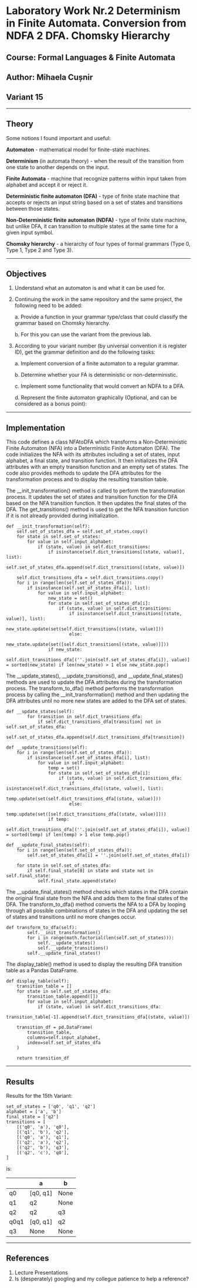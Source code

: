 # Laboratory Work Nr.2 Determinism in Finite Automata. Conversion from NDFA 2 DFA. Chomsky Hierarchy
## Course: Formal Languages & Finite Automata
## Author: Mihaela Cușnir
## Variant 15
****
## Theory
Some notions I found important and useful: <br>

**Automaton** - mathematical model for finite-state machines.
<br>

**Determinism** (in automata theory) - when the result of the transition from one state to another depends on the input. 
<br>

**Finite Automata** - machine that recognize patterns within input taken from alphabet and accept it or reject it.
<br>

**Deterministic finite automaton (DFA)** - type of finite state machine that accepts or rejects an input string based on a set of states and transitions between those states.
<br>

**Non-Deterministic finite automaton (NDFA)** - type of finite state machine, but unlike DFA, it can transition to multiple states at the same time for a given input symbol.
<br>

**Chomsky hierarchy** - a hierarchy of four types of formal grammars (Type 0, Type 1, Type 2 and Type 3).
****
## Objectives

1. Understand what an automaton is and what it can be used for.

2. Continuing the work in the same repository and the same project, the following need to be added:

    a. Provide a function in your grammar type/class that could classify the grammar based on Chomsky hierarchy.
    
    b. For this you can use the variant from the previous lab.

3. According to your variant number (by universal convention it is register ID), get the grammar definition and do the following tasks:

    a. Implement conversion of a finite automaton to a regular grammar.
    
    b. Determine whether your FA is deterministic or non-deterministic.

    c. Implement some functionality that would convert an NDFA to a DFA.

    d. Represent the finite automaton graphically (Optional, and can be considered as a bonus point):
****
## Implementation
This code defines a class NFAtoDFA which transforms a Non-Deterministic Finite Automaton (NFA) into a Deterministic Finite Automaton (DFA). The code initializes the NFA with its attributes including a set of states, input alphabet, a final state, and transition function. It then initializes the DFA attributes with an empty transition function and an empty set of states. The code also provides methods to update the DFA attributes for the transformation process and to display the resulting transition table.
<br>

The __init_transformation() method is called to perform the transformation process. It updates the set of states and transition function for the DFA based on the NFA transition function. It then updates the final states of the DFA. The get_transitions() method is used to get the NFA transition function if it is not already provided during initialization.
```
def __init_transformation(self):
    self.set_of_states_dfa = self.set_of_states.copy()
    for state in self.set_of_states:
        for value in self.input_alphabet:
            if (state, value) in self.dict_transitions:
                if isinstance(self.dict_transitions[(state, value)], list):
                    self.set_of_states_dfa.append(self.dict_transitions[(state, value)])

    self.dict_transitions_dfa = self.dict_transitions.copy()
    for i in range(len(self.set_of_states_dfa)):
        if isinstance(self.set_of_states_dfa[i], list):
            for value in self.input_alphabet:
                new_state = set()
                for state in self.set_of_states_dfa[i]:
                    if (state, value) in self.dict_transitions:
                        if isinstance(self.dict_transitions[(state, value)], list):
                            new_state.update(set(self.dict_transitions[(state, value)]))
                        else:
                            new_state.update(set([self.dict_transitions[(state, value)]]))
                if new_state:
                    self.dict_transitions_dfa[(''.join(self.set_of_states_dfa[i]), value)] = sorted(new_state) if len(new_state) > 1 else new_state.pop()  
```
The __update_states(), __update_transitions(), and __update_final_states() methods are used to update the DFA attributes during the transformation process. The transform_to_dfa() method performs the transformation process by calling the __init_transformation() method and then updating the DFA attributes until no more new states are added to the DFA set of states.
```
def __update_states(self):
        for transition in self.dict_transitions_dfa:
            if self.dict_transitions_dfa[transition] not in self.set_of_states_dfa:
                self.set_of_states_dfa.append(self.dict_transitions_dfa[transition])

def __update_transitions(self):
    for i in range(len(self.set_of_states_dfa)):
        if isinstance(self.set_of_states_dfa[i], list):
            for value in self.input_alphabet:
                temp = set()
                for state in self.set_of_states_dfa[i]:
                    if (state, value) in self.dict_transitions_dfa:
                        if isinstance(self.dict_transitions_dfa[(state, value)], list):
                            temp.update(set(self.dict_transitions_dfa[(state, value)]))
                        else:
                            temp.update(set([self.dict_transitions_dfa[(state, value)]]))
                if temp:
                    self.dict_transitions_dfa[(''.join(self.set_of_states_dfa[i]), value)] = sorted(temp) if len(temp) > 1 else temp.pop()

def __update_final_states(self):
    for i in range(len(self.set_of_states_dfa)):
        self.set_of_states_dfa[i] = ''.join(self.set_of_states_dfa[i])

    for state in self.set_of_states_dfa:
        if self.final_state[0] in state and state not in self.final_state:
            self.final_state.append(state)
```
The __update_final_states() method checks which states in the DFA contain the original final state from the NFA and adds them to the final states of the DFA. The transform_to_dfa() method converts the NFA to a DFA by looping through all possible combinations of states in the DFA and updating the set of states and transitions until no more changes occur.
<br>
```
def transform_to_dfa(self):
        self.__init_transformation()
        for i in range(math.factorial(len(self.set_of_states))):
            self.__update_states()
            self.__update_transitions()
        self.__update_final_states()
```
The display_table() method is used to display the resulting DFA transition table as a Pandas DataFrame.
```       
def display_table(self):
    transition_table = []
    for state in self.set_of_states_dfa:
        transition_table.append([])
        for value in self.input_alphabet:
            if (state, value) in self.dict_transitions_dfa:
                transition_table[-1].append(self.dict_transitions_dfa[(state, value)])

    transition_df = pd.DataFrame(
        transition_table,
        columns=self.input_alphabet,
        index=self.set_of_states_dfa
    )

    return transition_df
```
****
## Results
Results for the 15th Variant:
```
set_of_states = ['q0', 'q1', 'q2']
alphabet = ['a', 'b']
final_state = ['q2']
transitions = [
    [('q0', 'a'), 'q0'],
    [('q1', 'b'), 'q2'],
    [('q0', 'a'), 'q1'],
    [('q2', 'a'), 'q2'],
    [('q2', 'b'), 'q3'],
    [('q2', 'c'), 'q0'],
]
```
is:

|             | a           | b        |
| ----------- | ----------- |----------|
| q0          | [q0, q1]    |  None    |
| q1          | q2          |  None    |
| q2          | q2          |   q3     |
| q0q1        | [q0, q1]    |   q2     |
| q3          | None        |  None    |

****
## References
1. Lecture Presentations
2. Is (desperately) googling and my collegue patience to help a reference?
